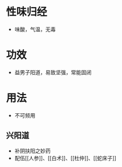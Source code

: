 # 性味归经
- 味酸，气温，无毒
# 功效
- 益男子阳道，易致坚强，常能固闭
# 用法
- 不可频用
## 兴阳道
- 补阴扶阳之妙药
- 配伍[[人参]]、[[白术]]、[[杜仲]]、[[蛇床子]]